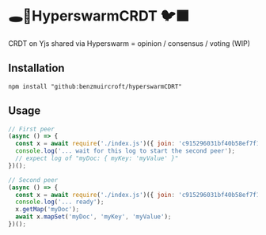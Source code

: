 # 🕳️🥊HyperswarmCRDT 🐦‍⬛ 

CRDT on Yjs shared via Hyperswarm = opinion / consensus / voting (WIP)

## Installation
```
npm install "github:benzmuircroft/hyperswarmCDRT"
```

## Usage
```js
// First peer
(async () => {
  const x = await require('./index.js')({ join: 'c915296031bf40b58ef7f1d6b883512e799c1982b83acdc7ce27a2079a8c196f' });
  console.log('... wait for this log to start the second peer');
  // expect log of "myDoc: { myKey: 'myValue' }"
})();
```
```js
// Second peer
(async () => {
  const x = await require('./index.js')({ join: 'c915296031bf40b58ef7f1d6b883512e799c1982b83acdc7ce27a2079a8c196f' });
  console.log('... ready');
  x.getMap('myDoc');
  await x.mapSet('myDoc', 'myKey', 'myValue');
})();
```
